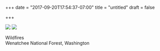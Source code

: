 +++
date = "2017-09-20T17:54:37-07:00"
title = "untitled"
draft = false 

+++

![](https://d17enza3bfujl8.cloudfront.net/DSCF8432.jpg)
![](https://d17enza3bfujl8.cloudfront.net/DSCF8434.jpg)

Wildfires<br>
Wenatchee National Forest, Washington
